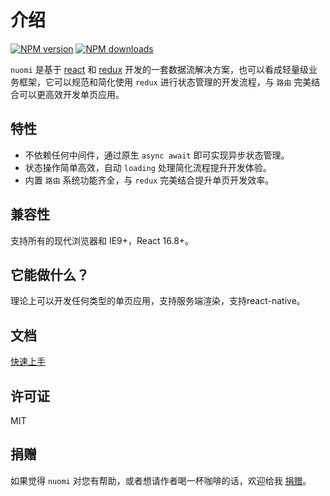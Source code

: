 # 介绍

[![NPM version](https://img.shields.io/npm/v/nuomi)](https://npmjs.org/package/nuomi)
[![NPM downloads](https://img.shields.io/npm/dm/nuomi)](https://npmjs.org/package/nuomi)

`nuomi` 是基于 [react](https://github.com/facebook/react) 和 [redux](https://github.com/reduxjs/redux) 开发的一套数据流解决方案，也可以看成轻量级业务框架，它可以规范和简化使用 `redux` 进行状态管理的开发流程，与 `路由` 完美结合可以更高效开发单页应用。

## 特性

* 不依赖任何中间件，通过原生 `async await` 即可实现异步状态管理。
* 状态操作简单高效，自动 `loading` 处理简化流程提升开发体验。
* 内置 `路由` 系统功能齐全，与 `redux` 完美结合提升单页开发效率。

## 兼容性

支持所有的现代浏览器和 IE9+，React 16.8+。

## 它能做什么？

理论上可以开发任何类型的单页应用，支持服务端渲染，支持react-native。

## 文档

[快速上手](https://nuomijs.github.io/guide/quick-start.html)

## 许可证

MIT

## 捐赠

如果觉得 `nuomi` 对您有帮助，或者想请作者喝一杯咖啡的话，欢迎给我 [捐赠](https://github.com/yinjiazeng/donate)。




